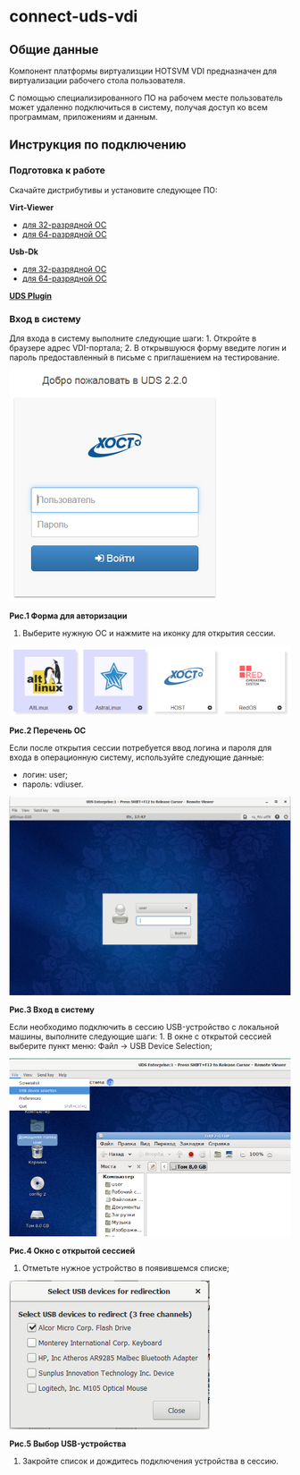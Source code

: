 # connect-uds-vdi

## Общие данные

Компонент платформы виртуализции HOTSVM VDI предназначен для виртуализации рабочего стола пользователя.

С помощью специализированного ПО на рабочем месте пользователь может удаленно подключиться в систему, получая доступ ко всем программам, приложениям и данным.

## Инструкция по подключению

### Подготовка к работе

Скачайте дистрибутивы и установите следующее ПО:

**Virt-Viewer**

* [для 32-разрядной ОС](https://cloud.hostco.ru/s/xGm6XMcWB9iaPCo)
* [для 64-разрядной ОС](https://cloud.hostco.ru/s/ErRSswPLWMTzpWz)

**Usb-Dk**

* [для 32-разрядной ОС](https://cloud.hostco.ru/s/TtjLn7pB2xgZXmS)
* [для 64-разрядной ОС](https://cloud.hostco.ru/s/KHDLzewkKioYLYo)

[**UDS Plugin**](https://cloud.hostco.ru/s/samC2QXdGaxgQFN)

### Вход в систему

Для входа в систему выполните следующие шаги: 1. Откройте в браузере адрес VDI-портала; 2. В открывшуюся форму введите логин и пароль предоставленный в письме с приглашением на тестирование.

![&#x43A;&#x430;&#x440;&#x442;](../.gitbook/assets/vdi-1.png)

**Рис.1 Форма для авторизации**

1. Выберите нужную ОС и нажмите на иконку для открытия сессии.

![&#x43A;&#x430;&#x440;&#x442;](../.gitbook/assets/vdi-2.png)

**Рис.2 Перечень ОС**

Если после открытия сессии потребуется ввод логина и пароля для входа в операционную систему, используйте следующие данные:

* логин: user;
* пароль: vdiuser.

![&#x43A;&#x430;&#x440;&#x442;](../.gitbook/assets/vdi-3.png)

**Рис.3 Вход в систему**

Если необходимо подключить в сессию USB-устройство с локальной машины, выполните следующие шаги: 1. В окне с открытой сессией выберите пункт меню: Файл → USB Device Selection;

![&#x43A;&#x430;&#x440;&#x442;](../.gitbook/assets/vdi-4.png)

**Рис.4 Окно с открытой сессией**

1. Отметьте нужное устройство в появившемся списке;

![&#x43A;&#x430;&#x440;&#x442;](../.gitbook/assets/vdi-5.png)

**Рис.5 Выбор USB-устройства**

1. Закройте список и дождитесь подключения устройства в сессию.

